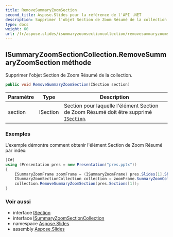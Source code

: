 ```yaml
---
title: RemoveSummaryZoomSection
second_title: Aspose.Slides pour la référence de l'API .NET
description: Supprimer l'objet Section de Zoom Résumé de la collection.
type: docs
weight: 60
url: /fr/aspose.slides/isummaryzoomsectioncollection/removesummaryzoomsection/
---
```


## ISummaryZoomSectionCollection.RemoveSummaryZoomSection méthode

Supprimer l'objet Section de Zoom Résumé de la collection.

```csharp
public void RemoveSummaryZoomSection(ISection section)
```

| Paramètre | Type | Description |
| --- | --- | --- |
| section | ISection | Section pour laquelle l'élément Section de Zoom Résumé doit être supprimé [`ISection`](../../isection). |

### Exemples

L'exemple démontre comment obtenir l'élément Section de Zoom Résumé par index:

```csharp
[C#]
using (Presentation pres = new Presentation("pres.pptx"))
{
    ISummaryZoomFrame zoomFrame = (ISummaryZoomFrame) pres.Slides[1].Shapes[0];
    ISummaryZoomSectionCollection collection = zoomFrame.SummaryZoomCollection;
    collection.RemoveSummaryZoomSection(pres.Sections[1]);
}
```

### Voir aussi

* interface [ISection](../../isection)
* interface [ISummaryZoomSectionCollection](../../isummaryzoomsectioncollection)
* namespace [Aspose.Slides](../../isummaryzoomsectioncollection)
* assembly [Aspose.Slides](../../../)

<!-- DO NOT EDIT: généré par xmldocmd pour Aspose.Slides.dll -->